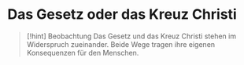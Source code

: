 # Das Gesetz oder das Kreuz Christi

> [!hint] Beobachtung
> Das Gesetz und das Kreuz Christi stehen im Widerspruch zueinander. Beide Wege tragen ihre eigenen Konsequenzen für den Menschen.

